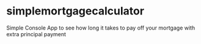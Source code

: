 # simplemortgagecalculator
Simple Console App to see how long it takes to pay off your mortgage with extra principal payment
